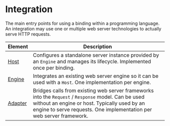 # Integration

The main entry points for using a binding within a programming language. 
An integration may use one or multiple web server technologies to actually serve HTTP requests.

| Element | Description |
|---|---|
| [Host](./Integration/Host.md) | Configures a standalone server instance provided by an `Engine` and manages its lifecycle. Implemented once per binding. |
| [Engine](./Integration/Engine.md) | Integrates an existing web server engine so it can be used with a `Host`. One implementation per engine. |
| [Adapter](./Integration/Adapter.md) | Bridges calls from existing web server frameworks into the `Request` / `Response` model. Can be used without an engine or host. Typically used by an engine to serve requests. One implementation per web server framework. |
